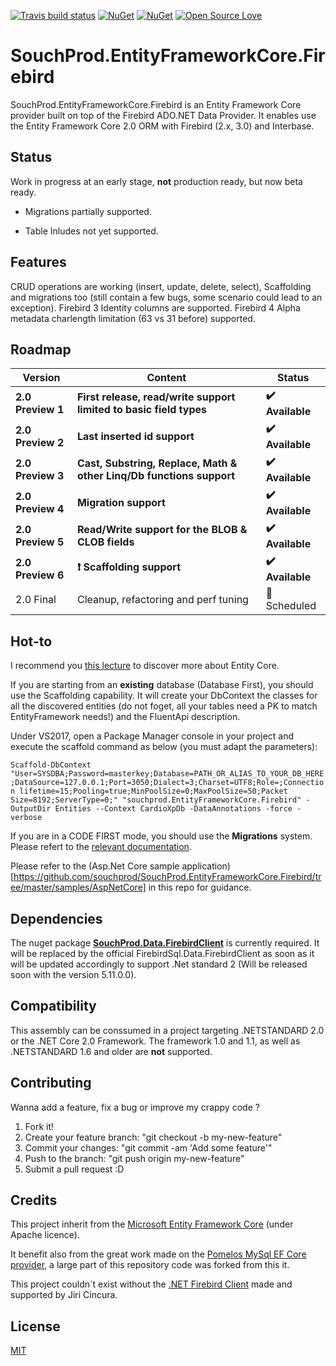 [![Travis build status](https://img.shields.io/travis/souchprod/SouchProd.EntityFrameworkCore.Firebird.svg?label=build&branch=master)](https://travis-ci.org/souchprod/SouchProd.EntityFrameworkCore.Firebird) [![NuGet][main-nuget-badge]][main-nuget]  [![NuGet][pre-nuget-badge]][pre-nuget] [![Open Source Love](https://badges.frapsoft.com/os/mit/mit.svg?v=102)](https://github.com/souchprod/SouchProd.EntityFrameworkCore.Firebird/blob/master/LICENSE)

# SouchProd.EntityFrameworkCore.Firebird

SouchProd.EntityFrameworkCore.Firebird is an Entity Framework Core provider built on top of the Firebird ADO.NET Data Provider. It enables use the Entity Framework Core 2.0 ORM with Firebird (2.x, 3.0) and Interbase.

## Status

Work in progress at an early stage, **not** production ready, but now beta ready.
 
  - Migrations partially supported.

  - Table Inludes not yet supported.
  
## Features

CRUD operations are working (insert, update, delete, select), Scaffolding and migrations too (still contain a few bugs, some scenario could lead to an exception). Firebird 3 Identity columns are supported. Firebird 4 Alpha metadata charlength limitation (63 vs 31 before) supported.

## Roadmap

Version | Content | Status
------------|------------|------------
**2.0 Preview 1** | **First release, read/write support limited to basic field types** | **:heavy_check_mark: Available**
**2.0 Preview 2** | **Last inserted id support** | **:heavy_check_mark: Available**
**2.0 Preview 3** | **Cast, Substring, Replace, Math & other Linq/Db functions support** | **:heavy_check_mark: Available**
**2.0 Preview 4** | **Migration support** | **:heavy_check_mark: Available**
**2.0 Preview 5** | **Read/Write support for the BLOB & CLOB fields** | **:heavy_check_mark: Available**
**2.0 Preview 6** | **:exclamation: Scaffolding support** | **:heavy_check_mark: Available**
2.0 Final | Cleanup, refactoring and perf tuning | :confetti_ball: Scheduled

## Hot-to

I recommend you [this lecture](http://www.learnentityframeworkcore.com/) to discover more about Entity Core.

If you are starting from an **existing** database (Database First), you should use the Scaffolding capability. It will create your DbContext the classes for all the discovered entities (do not foget, all your tables need a PK to match EntityFramework needs!) and the FluentApi description.

Under VS2017, open a Package Manager console in your project and execute the scaffold command as below (you must adapt the parameters):

  `Scaffold-DbContext "User=SYSDBA;Password=masterkey;Database=PATH_OR_ALIAS_TO_YOUR_DB_HERE;DataSource=127.0.0.1;Port=3050;Dialect=3;Charset=UTF8;Role=;Connection lifetime=15;Pooling=true;MinPoolSize=0;MaxPoolSize=50;Packet Size=8192;ServerType=0;" "souchprod.EntityFrameworkCore.Firebird" -OutputDir Entities --Context CardioXpDb -DataAnnotations -force -verbose`

If you are in a CODE FIRST mode, you should use the **Migrations** system. Please refert to the [relevant documentation](http://www.learnentityframeworkcore.com/migrations).

Please refer to the (Asp.Net Core sample application)[https://github.com/souchprod/SouchProd.EntityFrameworkCore.Firebird/tree/master/samples/AspNetCore] in this repo for guidance.

## Dependencies 

The nuget package [**SouchProd.Data.FirebirdClient**](https://www.nuget.org/packages/SouchProd.Data.FirebirdClient/) is currently required. It will be replaced by the official FirebirdSql.Data.FirebirdClient as soon as it will be updated accordingly to support .Net standard 2 (Will be released soon with the version 5.11.0.0).

## Compatibility

This assembly can be conssumed in a project targeting .NETSTANDARD 2.0 or the .NET Core 2.0 Framework.
The framework 1.0 and 1.1, as well as .NETSTANDARD 1.6 and older are **not** supported.

## Contributing 

Wanna add a feature, fix a bug or improve my crappy code ? 

1. Fork it!
2. Create your feature branch: \"git checkout -b my-new-feature\"
3. Commit your changes: \"git commit -am 'Add some feature'\"
4. Push to the branch: \"git push origin my-new-feature\"
5. Submit a pull request :D

## Credits

This project inherit from the [Microsoft Entity Framework Core](https://github.com/aspnet/EntityFrameworkCore) (under Apache licence).

It benefit also from the great work made on the [Pomelos MySql EF Core provider](https://github.com/PomeloFoundation/Pomelo.EntityFrameworkCore.MySql), a large part of this repository code was forked from this it.

This project couldn´t exist without the [.NET Firebird Client](https://github.com/cincuranet/FirebirdSql.Data.FirebirdClient) made and supported by Jiri Cincura.

## License

[MIT](https://github.com/SouchProd/SouchProd.EntityFrameworkCore.Firebird/blob/master/LICENSE)

[main-nuget]: https://www.nuget.org/packages/SouchProd.EntityFrameworkCore.Firebird/
[main-nuget-badge]: https://img.shields.io/nuget/v/SouchProd.EntityFrameworkCore.Firebird.svg?label=nuget 

[pre-nuget]: https://www.nuget.org/packages/SouchProd.EntityFrameworkCore.Firebird/
[pre-nuget-badge]: https://img.shields.io/nuget/vpre/SouchProd.EntityFrameworkCore.Firebird.svg?label=nuget

